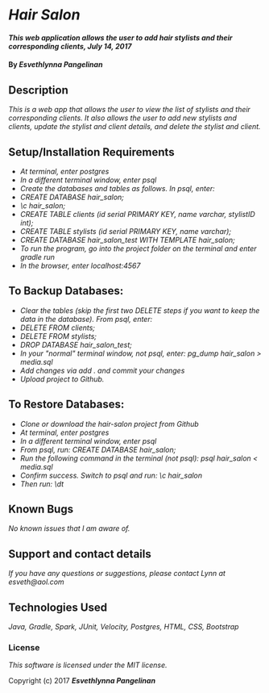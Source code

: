# _Hair Salon_

#### _This web application allows the user to add hair stylists and their corresponding clients, July 14, 2017_

#### By _**Esvethlynna Pangelinan**_

## Description

_This is a web app that allows the user to view the list of stylists and their corresponding clients.  It also allows the user to add new stylists and clients, update the stylist and client details, and delete the stylist and client._

## Setup/Installation Requirements

* _At terminal, enter postgres_
* _In a different terminal window, enter psql_
* _Create the databases and tables as follows. In psql, enter:_
* _CREATE DATABASE hair_salon;_
* _\c hair_salon;_
* _CREATE TABLE clients (id serial PRIMARY KEY, name varchar, stylistID int);_
* _CREATE TABLE stylists (id serial PRIMARY KEY, name varchar);_
* _CREATE DATABASE hair_salon_test WITH TEMPLATE hair_salon;_
* _To run the program, go into the project folder on the terminal and enter gradle run_
* _In the browser, enter localhost:4567_

## To Backup Databases:
* _Clear the tables (skip the first two DELETE steps if you want to keep the data in the database).  From psql, enter:_
* _DELETE FROM clients;_
* _DELETE FROM stylists;_
* _DROP DATABASE hair_salon_test;_
* _In your "normal" terminal window, not psql, enter: pg_dump hair_salon > media.sql_
* _Add changes via add . and commit your changes_
* _Upload project to Github._

## To Restore Databases:
* _Clone or download the hair-salon project from Github_
* _At terminal, enter postgres_
* _In a different terminal window, enter psql_
* _From psql, run: CREATE DATABASE hair_salon;_
* _Run the following command in the terminal (not psql): psql hair_salon < media.sql_
* _Confirm success.  Switch to psql and run:  \c hair_salon_
* _Then run: \dt_

## Known Bugs
_No known issues that I am aware of._

## Support and contact details

_If you have any questions or suggestions, please contact Lynn at esveth@aol.com_

## Technologies Used

_Java, Gradle, Spark, JUnit, Velocity, Postgres, HTML, CSS, Bootstrap_

### License

*This software is licensed under the MIT license.*

Copyright (c) 2017 **_Esvethlynna Pangelinan_**
